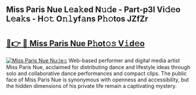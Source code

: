 ## Miss Paris Nue L𝚎a𝚔ed N𝚞𝚍e - Part-p3l Vi𝚍𝚎o L𝚎a𝚔s - H𝚘𝚝 O𝚗𝚕yf𝚊ns P𝚑𝚘tos JZfZr

# <h2><a href="http://kfenqk.oniu.top/?m=Miss+Paris+Nue">🔗👉 🔴 Miss Paris Nue P𝚑ot𝚘𝚜 V𝚒d𝚎o</a></h2>

[![Miss Paris Nue Nu𝚍e𝚜](https://i.imgur.com/0qMVB7G.gif)](http://kfenqk.oniu.top/?m=Miss+Paris+Nue)
Web-based performer and digital media artist Miss Paris Nue, acclaimed for distributing dance and lifestyle ideas through solo and collaborative dance performances and compact clips. The public face of Miss Paris Nue is synonymous with openness and accessibility, but the hidden dimensions of his private life remain a captivating mystery.  

